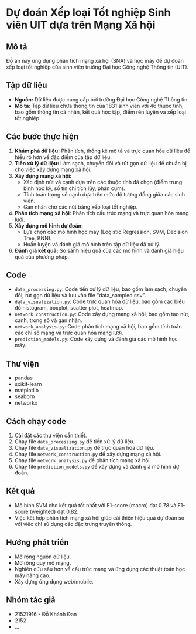 # Dự đoán Xếp loại Tốt nghiệp Sinh viên UIT dựa trên Mạng Xã hội

## Mô tả

Đồ án này ứng dụng phân tích mạng xã hội (SNA) và học máy để dự đoán xếp loại tốt nghiệp của sinh viên trường Đại học Công nghệ Thông tin (UIT). 

## Tập dữ liệu

* **Nguồn:**  Dữ liệu được cung cấp bởi trường Đại học Công nghệ Thông tin.
* **Mô tả:**  Tập dữ liệu chứa thông tin của 1831 sinh viên với 46 thuộc tính, bao gồm thông tin cá nhân, kết quả học tập, điểm rèn luyện và xếp loại tốt nghiệp.

## Các bước thực hiện

1. **Khám phá dữ liệu:** Phân tích, thống kê mô tả và trực quan hóa dữ liệu để hiểu rõ hơn về đặc điểm của tập dữ liệu.
2. **Tiền xử lý dữ liệu:** Làm sạch, chuyển đổi và rút gọn dữ liệu để chuẩn bị cho việc xây dựng mạng xã hội.
3. **Xây dựng mạng xã hội:** 
    * Xác định nút và cạnh dựa trên các thuộc tính đã chọn (điểm trung bình học kỳ, số tín chỉ tích lũy, phân cụm).
    * Tính toán trọng số cạnh dựa trên mức độ tương đồng giữa các sinh viên.
    * Gán nhãn cho các nút bằng xếp loại tốt nghiệp.
4. **Phân tích mạng xã hội:** Phân tích cấu trúc mạng và trực quan hóa mạng lưới.
5. **Xây dựng mô hình dự đoán:** 
    * Lựa chọn các mô hình học máy (Logistic Regression, SVM, Decision Tree, KNN).
    * Huấn luyện và đánh giá mô hình trên tập dữ liệu đã xử lý.
6. **Đánh giá kết quả:** So sánh hiệu quả của các mô hình và đánh giá hiệu quả của phương pháp.

## Code

* `data_processing.py`:  Code tiền xử lý dữ liệu, bao gồm làm sạch, chuyển đổi, rút gọn dữ liệu và lưu vào file "data_sampled.csv".
* `data_visualization.py`:  Code trực quan hóa dữ liệu, bao gồm các biểu đồ histogram, boxplot, scatter plot, heatmap.
* `network_construction.py`:  Code xây dựng mạng xã hội, bao gồm tạo nút, cạnh, trọng số và gán nhãn.
* `network_analysis.py`:  Code phân tích mạng xã hội, bao gồm tính toán các chỉ số mạng và trực quan hóa mạng lưới.
* `prediction_models.py`:  Code xây dựng và đánh giá các mô hình học máy.

## Thư viện

* pandas
* scikit-learn
* matplotlib
* seaborn
* networkx

## Cách chạy code

1. Cài đặt các thư viện cần thiết.
2. Chạy file `data_processing.py` để tiền xử lý dữ liệu.
3. Chạy file `data_visualization.py` để trực quan hóa dữ liệu.
4. Chạy file `network_construction.py` để xây dựng mạng xã hội.
5. Chạy file `network_analysis.py` để phân tích mạng xã hội.
6. Chạy file `prediction_models.py` để xây dựng và đánh giá mô hình dự đoán.

## Kết quả

* Mô hình SVM cho kết quả tốt nhất với F1-score (macro) đạt 0.78 và F1-score (weighted) đạt 0.82.
* Việc kết hợp phân tích mạng xã hội giúp cải thiện hiệu quả dự đoán so với việc chỉ sử dụng các đặc trưng truyền thống.

## Hướng phát triển

* Mở rộng nguồn dữ liệu.
* Mở rộng quy mô mạng.
* Nghiên cứu sâu hơn về cấu trúc mạng và ứng dụng các thuật toán học máy nâng cao.
* Xây dựng ứng dụng web/mobile.

## Nhóm tác giả

* 21521916 - Đỗ Khánh Đan
* 2152
* ...
